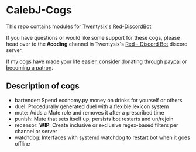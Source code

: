 # CalebJ-Cogs
This repo contains modules for [Twentysix's Red-DiscordBot](https://github.com/Twentysix26/Red-DiscordBot)

If you have questions or would like some support for these cogs, please head over to the **#coding** channel in Twentysix's [Red - Discord Bot](https://discordapp.com/invite/0k4npTwMvTpv9wrh) discord server.

If my cogs have made your life easier, consider donating through [paypal](https://paypal.me/calebrj) or [becoming a patron](https://www.patreon.com/calebj).

## Description of cogs
* bartender: Spend economy.py money on drinks for yourself or others
* duel: Procedurally generated duel with a flexible lexicon system
* mute: Adds a Mute role and removes it after a prescribed time
* punish: Mute that sets itself up, persists bot restarts and un/rejoin
* recensor: **WIP**: Create inclusive or exclusive regex-based filters per channel or server
* watchdog: Interfaces with systemd watchdog to restart bot when it goes offline
